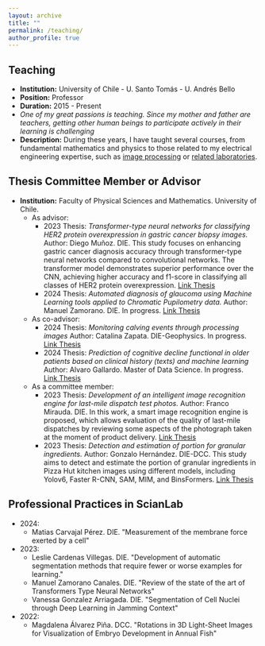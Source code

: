 ```yaml
---
layout: archive
title: ""
permalink: /teaching/
author_profile: true
---
```


## Teaching
- **Institution:** University of Chile - U. Santo Tomás - U. Andrés Bello
- **Position:** Professor
- **Duration:** 2015 - Present
- _One of my great passions is teaching. Since my mother and father are teachers, getting other human beings to participate actively in their learning is challenging_
- **Description:** During these years, I have taught several courses, from fundamental mathematics and physics to those related to my electrical engineering expertise, such as [image processing](https://tinyurl.com/Clases-CNC-Imagenes) or [related laboratories](https://www.die.cl/academicos-jornada-parcial/).

## Thesis Committee Member or Advisor

- **Institution:** Faculty of Physical Sciences and Mathematics. University of Chile.
  - As advisor:
    - 2023 Thesis: *Transformer-type neural networks for classifying HER2 protein overexpression in gastric cancer biopsy images.* Author: Diego Muñoz. DIE. This study focuses on enhancing gastric cancer diagnosis accuracy through transformer-type neural networks compared to convolutional networks. The transformer model demonstrates superior performance over the CNN, achieving higher accuracy and f1-score in classifying all classes of HER2 protein overexpression. [Link Thesis](https://repositorio.uchile.cl/bitstream/handle/2250/196732/Redes-neuronales-del-tipo-transformer-como-herramienta-de-clasificacion-de-sobreexpresion-de-proteina-HER2-en-imagenes-de-biopsias-de-cancer-gastrico.pdf?sequence=1&isAllowed=y)
    - 2024 Thesis: *Automated diagnosis of glaucoma using Machine Learning tools applied to Chromatic Pupilometry data.* Author: Manuel Zamorano. DIE. In progress. [Link Thesis]()
  - As co-advisor:
    - 2024 Thesis: *Monitoring calving events through processing images* Author: Catalina Zapata.  DIE-Geophysics. In progress. [Link Thesis]()
    - 2024 Thesis: *Prediction of cognitive decline functional in older patients based on clinical history (texts) and machine learning* Author: Alvaro Gallardo.  Master of Data Science. In progress. [Link Thesis]()
  - As a committee member:
    - 2023 Thesis: *Development of an intelligent image recognition engine for last-mile dispatch test photos.* Author: Franco Mirauda. DIE. In this work, a smart image recognition engine is proposed, which allows evaluation of the quality of last-mile dispatches by reviewing some aspects of the photograph taken at the moment of product delivery. [Link Thesis](https://repositorio.uchile.cl/bitstream/handle/2250/192990/Desarrollo-de-un-motor-de-reconocimiento-de-imagenes-inteligente-para-fotos-de-pruebas-de-despacho-en-ultima-milla.pdf?sequence=1&isAllowed=y)
    - 2023 Thesis: *Detection and estimation of portion for granular ingredients.* Author: Gonzalo Hernández. DIE-DCC. This study aims to detect and estimate the portion of granular ingredients in Pizza Hut kitchen images using different models, including Yolov6, Faster R-CNN, SAM, MIM, and BinsFormers. [Link Thesis]()

## Professional Practices in ScianLab
- 2024:
  - Matias Carvajal Pérez. DIE. "Measurement of the membrane force exerted by a cell"
- 2023:
  - Leslie Cardenas Villegas. DIE. "Development of automatic segmentation methods that require fewer or worse examples for learning."
  - Manuel Zamorano Canales. DIE. "Review of the state of the art of Transformers Type Neural Networks"
  - Vanessa Gonzalez Arriagada. DIE. "Segmentation of Cell Nuclei through Deep Learning in Jamming Context"
- 2022: 
  - Magdalena Álvarez Piña. DCC. "Rotations in 3D Light-Sheet Images for Visualization of Embryo Development in Annual Fish"
